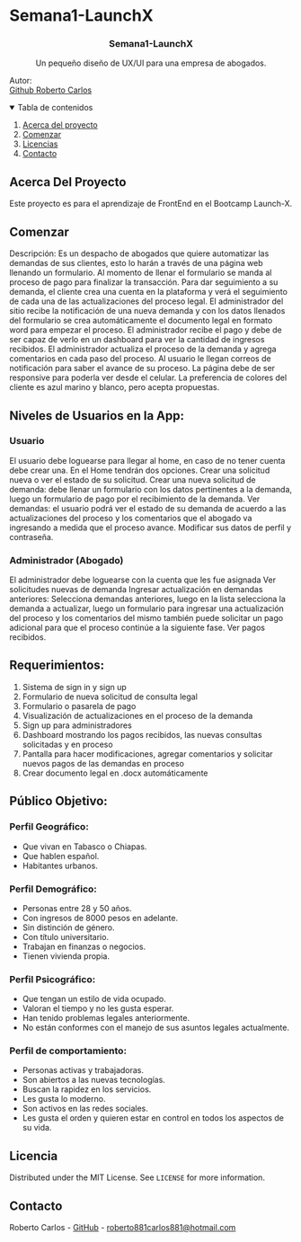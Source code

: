 # Semana1-LaunchX

<h3 align="center">Semana1-LaunchX</h3>

  <p align="center">
    Un pequeño diseño de UX/UI para una empresa de abogados.
    <br>
  </p>
  <p>Autor:
    <br/>
    <a href="https://github.com/Roberto881">Github Roberto Carlos</a>
  </p>

<details open="open">
  <summary>Tabla de contenidos</summary>
  <ol>
    <li><a href="#acerca-del-proyecto">Acerca del proyecto</a></li>
    <li><a href="#comenzar">Comenzar</a></li>
    <li><a href="#licencia">Licencias</a></li>
    <li><a href="#contacto">Contacto</a></li>
  </ol>
</details>


## Acerca Del Proyecto
Este proyecto es para el aprendizaje de FrontEnd en el Bootcamp Launch-X.

## Comenzar

Descripción: Es un despacho de abogados que quiere automatizar las demandas de sus clientes, esto lo harán a través de una página web llenando un formulario. 
Al momento de llenar el formulario se manda al proceso de pago para finalizar la transacción. Para dar seguimiento a su demanda, el cliente crea una cuenta en la 
plataforma y verá el seguimiento de cada una de las actualizaciones del proceso legal. El administrador del sitio recibe la notificación de una nueva demanda y 
con los datos llenados del formulario se crea automáticamente el documento legal en formato word para empezar el proceso. El administrador recibe el pago y debe de ser 
capaz de verlo en un dashboard para ver la cantidad de ingresos recibidos. El administrador actualiza el proceso de la demanda y agrega comentarios en cada paso del proceso. 
Al usuario le llegan correos de notificación para saber el avance de su proceso. La página debe de ser responsive para poderla ver desde el celular. La preferencia 
de colores del cliente es azul marino y blanco, pero acepta propuestas.

## Niveles de Usuarios en la App:

### Usuario
El usuario debe loguearse para llegar al home, en caso de no tener cuenta debe crear una.
En el Home tendrán dos opciones. Crear una solicitud nueva o ver el estado de su solicitud.
Crear una nueva solicitud de demanda: debe llenar un formulario con los datos pertinentes a la demanda, luego un formulario de pago por el recibimiento de la demanda.
Ver demandas: el usuario podrá ver el estado de su demanda de acuerdo a las actualizaciones del proceso y los comentarios que el abogado va ingresando a medida que el proceso avance.
Modificar sus datos de perfil y contraseña.

### Administrador (Abogado)
El administrador debe loguearse con la cuenta que les fue asignada
Ver solicitudes nuevas de demanda
Ingresar actualización en demandas anteriores: Selecciona demandas anteriores, luego en la lista selecciona la demanda a actualizar, luego un formulario para ingresar una actualización del proceso y los comentarios del mismo también puede solicitar un pago adicional para que el proceso continúe a la siguiente fase.
Ver pagos recibidos.

## Requerimientos:

1.	Sistema de sign in y sign up
2.	Formulario de nueva solicitud de consulta legal
3.	Formulario o pasarela de pago
4.	Visualización de actualizaciones en el proceso de la demanda
5.	Sign up para administradores
6.	Dashboard mostrando los pagos recibidos, las nuevas consultas solicitadas y en proceso
7.	Pantalla para hacer modificaciones, agregar comentarios y solicitar nuevos pagos de las demandas en proceso
8.	Crear documento legal en .docx automáticamente

## Público Objetivo:

### Perfil Geográfico:

-	Que vivan en Tabasco o Chiapas. 
-	Que hablen español. 
-	Habitantes urbanos.

### Perfil Demográfico:

-	Personas entre 28 y 50 años. 
-	Con ingresos de 8000 pesos en adelante. 
-	Sin distinción de género. 
-	Con título universitario. 
-	Trabajan en finanzas o negocios. 
-	Tienen vivienda propia.

### Perfil Psicográfico:

-	Que tengan un estilo de vida ocupado. 
-	Valoran el tiempo y no les gusta esperar. 
-	Han tenido problemas legales anteriormente. 
-	No están conformes con el manejo de sus asuntos legales actualmente. 

### Perfil de comportamiento:

-	Personas activas y trabajadoras. 
-	Son abiertos a las nuevas tecnologías. 
-	Buscan la rapidez en los servicios. 
-	Les gusta lo moderno. 
- Son activos en las redes sociales. 
- Les gusta el orden y quieren estar en control en todos los aspectos de su vida.

   
## Licencia

Distributed under the MIT License. See `LICENSE` for more information.


## Contacto

Roberto Carlos - [GitHub](https://github.com/Roberto881) - roberto881carlos881@hotmail.com

